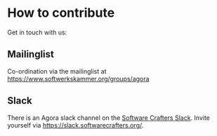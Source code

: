 # How to contribute

Get in touch with us:

## Mailinglist

Co-ordination via the mailinglist at https://www.softwerkskammer.org/groups/agora

## Slack

There is an Agora slack channel on the [Software Crafters Slack](https://softwarecrafters.slack.com/messages/agora/). Invite yourself via https://slack.softwarecrafters.org/.
